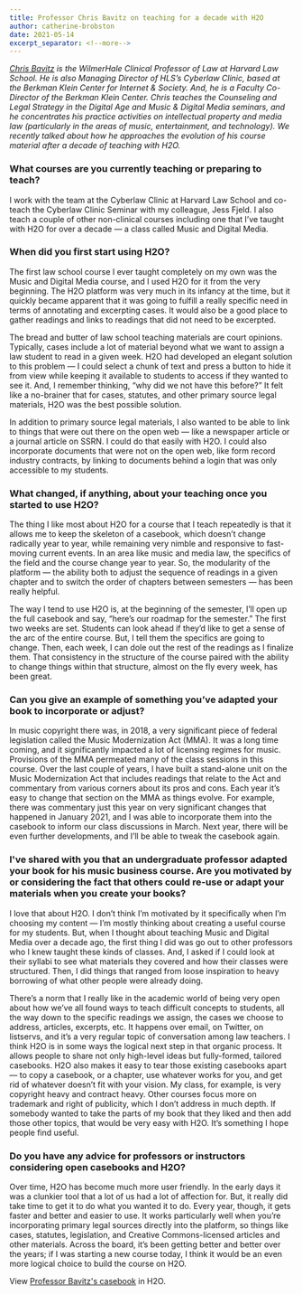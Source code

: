 ```yaml
---
title: Professor Chris Bavitz on teaching for a decade with H2O
author: catherine-brobston
date: 2021-05-14
excerpt_separator: <!--more-->
---
```


<i>[Chris Bavitz](https://hls.harvard.edu/faculty/directory/10055/Bavitz) is the WilmerHale Clinical Professor of Law at Harvard Law School. He is also Managing Director of HLS’s Cyberlaw Clinic, based at the Berkman Klein Center for Internet & Society. And, he is a Faculty Co-Director of the Berkman Klein Center. Chris teaches the Counseling and Legal Strategy in the Digital Age and Music & Digital Media seminars, and he concentrates his practice activities on intellectual property and media law (particularly in the areas of music, entertainment, and technology). We recently talked about how he approaches the evolution of his course material after a decade of teaching with H2O.</i>

### What courses are you currently teaching or preparing to teach?

I work with the team at the Cyberlaw Clinic at Harvard Law School and co-teach the Cyberlaw Clinic Seminar with my colleague, Jess Fjeld. I also teach a couple of other non-clinical courses including one that I’ve taught with H2O for over a decade — a class called Music and Digital Media. 
 
### When did you first start using H2O?

The first law school course I ever taught completely on my own was the Music and Digital Media course, and I used H2O for it from the very beginning. The H2O platform was very much in its infancy at the time, but it quickly became apparent that it was going to fulfill a really specific need in terms of annotating and excerpting cases. It would also be a good place to gather readings and links to readings that did not need to be excerpted. 
 
The bread and butter of law school teaching materials are court opinions. Typically, cases include a lot of material beyond what we want to assign a law student to read in a given week. H2O had developed an elegant solution to this problem — I could select a chunk of text and press a button to hide it from view while keeping it available to students to access if they wanted to see it. And, I remember thinking, “why did we not have this before?” It felt like a no-brainer that for cases, statutes, and other primary source legal materials, H2O was the best possible solution. 

<!--more-->
 
In addition to primary source legal materials, I also wanted to be able to link to things that were out there on the open web — like a newspaper article or a journal article on SSRN. I could do that easily with H2O. I could also incorporate documents that were not on the open web, like form record industry contracts, by linking to documents behind a login that was only accessible to my students. 
 
### What changed, if anything, about your teaching once you started to use H2O?

The thing I like most about H2O for a course that I teach repeatedly is that it allows me to keep the skeleton of a casebook, which doesn’t change radically year to year, while remaining very nimble and responsive to fast-moving current events. In an area like music and media law, the specifics of the field and the course change year to year. So, the modularity of the platform — the ability both to adjust the sequence of readings in a given chapter and to switch the order of chapters between semesters — has been really helpful. 
 
The way I tend to use H2O is, at the beginning of the semester, I’ll open up the full casebook and say, “here’s our roadmap for the semester.” The first two weeks are set. Students can look ahead if they’d like to get a sense of the arc of the entire course. But, I tell them the specifics are going to change. Then, each week, I can dole out the rest of the readings as I finalize them. That consistency in the structure of the course paired with the ability to change things within that structure, almost on the fly every week, has been great. 
 
### Can you give an example of something you’ve adapted your book to incorporate or adjust?

In music copyright there was, in 2018, a very significant piece of federal legislation called the Music Modernization Act (MMA). It was a long time coming, and it significantly impacted a lot of licensing regimes for music. Provisions of the MMA permeated many of the class sessions in this course. Over the last couple of years, I have built a stand-alone unit on the Music Modernization Act that includes readings that relate to the Act and commentary from various corners about its pros and cons. Each year it’s easy to change that section on the MMA as things evolve. For example, there was commentary just this year on very significant changes that happened in January 2021, and I was able to incorporate them into the casebook to inform our class discussions in March. Next year, there will be even further developments, and I’ll be able to tweak the casebook again.
 
### I've shared with you that an undergraduate professor adapted your book for his music business course. Are you motivated by or considering the fact that others could re-use or adapt your materials when you create your books?

I love that about H2O. I don’t think I’m motivated by it specifically when I’m choosing my content — I’m mostly thinking about creating a useful course for my students. But, when I thought about teaching Music and Digital Media over a decade ago, the first thing I did was go out to other professors who I knew taught these kinds of classes. And, I asked if I could look at their syllabi to see what materials they covered and how their classes were structured. Then, I did things that ranged from loose inspiration to heavy borrowing of what other people were already doing. 
 
There’s a norm that I really like in the academic world of being very open about how we’ve all found ways to teach difficult concepts to students, all the way down to the specific readings we assign, the cases we choose to address, articles, excerpts, etc. It happens over email, on Twitter, on listservs, and it’s a very regular topic of conversation among law teachers. I think H2O is in some ways the logical next step in that organic process. It allows people to share not only high-level ideas but fully-formed, tailored casebooks. H2O also makes it easy to tear those existing casebooks apart — to copy a casebook, or a chapter, use whatever works for you, and get rid of whatever doesn’t fit with your vision. My class, for example, is very copyright heavy and contract heavy. Other courses focus more on trademark and right of publicity, which I don’t address in much depth. If somebody wanted to take the parts of my book that they liked and then add those other topics, that would be very easy with H2O. It’s something I hope people find useful. 
 
### Do you have any advice for professors or instructors considering open casebooks and H2O?

Over time, H2O has become much more user friendly. In the early days it was a clunkier tool that a lot of us had a lot of affection for. But, it really did take time to get it to do what you wanted it to do. Every year, though, it gets faster and better and easier to use. It works particularly well when you’re incorporating primary legal sources directly into the platform, so things like cases, statutes, legislation, and Creative Commons-licensed articles and other materials. Across the board, it’s been getting better and better over the years; if I was starting a new course today, I think it would be an even more logical choice to build the course on H2O.

View [Professor Bavitz's casebook](https://opencasebook.org/casebooks/2426/) in H2O.
